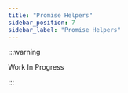 ```yaml
---
title: "Promise Helpers"
sidebar_position: 7
sidebar_label: "Promise Helpers"
---
```


:::warning

Work In Progress

:::